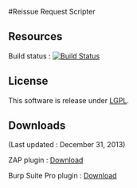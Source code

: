 #Reissue Request Scripter

## Resources

Build status : [![Build Status](https://travis-ci.org/h3xstream/http-script-generator.png)](https://travis-ci.org/h3xstream/http-script-generator)

## License

This software is release under [LGPL](http://www.gnu.org/licenses/lgpl.html).

## Downloads

(Last updated : December 31, 2013)

ZAP plugin : [Download](https://github.com/h3xstream/http-script-generator/blob/gh-pages/releases/zap/scriptgen-alpha-2.zap?raw=true)

Burp Suite Pro plugin : [Download](https://github.com/h3xstream/http-script-generator/blob/gh-pages/releases/burp/scriptgen-burp-plugin-2.jar?raw=true)

